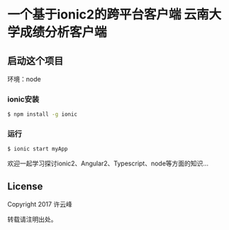 一个基于ionic2的跨平台客户端
云南大学成绩分析客户端
=====================


## 启动这个项目

环境：node

### ionic安装

```bash
$ npm install -g ionic
```

### 运行

```bash
$ ionic start myApp
```

欢迎一起学习探讨ionic2、Angular2、Typescript、node等方面的知识...

## License

Copyright 2017 许云峰

转载请注明出处。